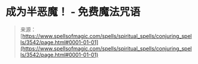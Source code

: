 <!--yml

category: 未分类

date: 2024-06-12 18:37:12

-->

# 成为半恶魔！ - 免费魔法咒语

> 来源：[https://www.spellsofmagic.com/spells/spiritual_spells/conjuring_spells/3542/page.html#0001-01-01](https://www.spellsofmagic.com/spells/spiritual_spells/conjuring_spells/3542/page.html#0001-01-01)
